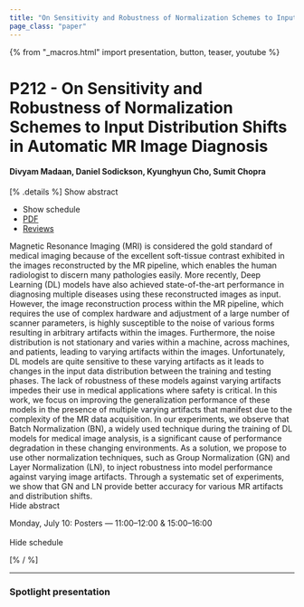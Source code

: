 ```yaml
---
title: "On Sensitivity and Robustness of Normalization Schemes to Input Distribution Shifts in Automatic MR Image Diagnosis"
page_class: "paper"
---
```


{% from "_macros.html" import presentation, button, teaser, youtube %}

# P212 - On Sensitivity and Robustness of Normalization Schemes to Input Distribution Shifts in Automatic MR Image Diagnosis

#### Divyam Madaan, Daniel Sodickson, Kyunghyun Cho, Sumit Chopra

[% .details %]
<a class="toggle_visibility" data-selector=".abstract" data-level="3">Show abstract</a>
- <a class="toggle_visibility" data-selector=".schedule" data-level="3">Show schedule</a>
- <a href="https://openreview.net/pdf?id=iA0XwM0IU08">PDF</a>
- <a href="https://openreview.net/forum?id=iA0XwM0IU08">Reviews</a>

<p>
    <span class="abstract">
        Magnetic Resonance Imaging (MRI) is considered the gold standard of medical imaging because of the excellent soft-tissue contrast exhibited in the images reconstructed by the MR pipeline, which enables the human radiologist to discern many pathologies easily. More recently, Deep Learning (DL) models have also achieved state-of-the-art performance in diagnosing multiple diseases using these reconstructed images as input. However, the image reconstruction process within the MR pipeline, which requires the use of complex hardware and adjustment of a large number of scanner parameters, is highly susceptible to the noise of various forms resulting in arbitrary artifacts within the images. Furthermore, the noise distribution is not stationary and varies within a machine, across machines, and patients, leading to varying artifacts within the images. Unfortunately, DL models are quite sensitive to these varying artifacts as it leads to changes in the input data distribution between the training and testing phases. The lack of robustness of these models against varying artifacts impedes their use in medical applications where safety is critical. In this work, we focus on improving the generalization performance of these models in the presence of multiple varying artifacts that manifest due to the complexity of the MR data acquisition. In our experiments, we observe that Batch Normalization (BN), a widely used technique during the training of DL models for medical image analysis, is a significant cause of performance degradation in these changing environments. As a solution, we propose to use other normalization techniques, such as Group Normalization (GN) and Layer Normalization (LN), to inject robustness into model performance against varying image artifacts. Through a systematic set of experiments, we show that GN and LN provide better accuracy for various MR artifacts and distribution shifts.
        <br>
        <span class="actions"><a class="toggle_visibility" data-level="2">Hide abstract</a></span>
    </span>
</p>

<p>
    <span class="schedule">
        Monday, July 10: Posters — 11:00–12:00 & 15:00–16:00<br>
        <br>
        <span class="actions"><a class="toggle_visibility" data-level="2">Hide schedule</a></span>
    </span>
</p>
[% / %]

---


### Spotlight presentation
